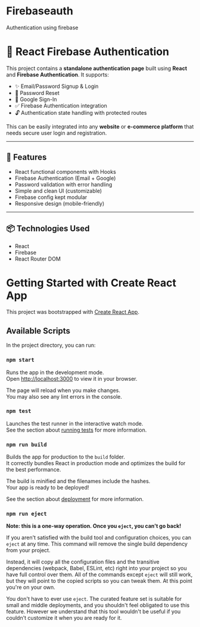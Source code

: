 # Firebaseauth
Authentication using firebase

# 🔐 React Firebase Authentication

This project contains a **standalone authentication page** built using **React** and **Firebase Authentication**. It supports:

- ✨ Email/Password Signup & Login  
- 🔁 Password Reset  
- 🔐 Google Sign-In  
- ✅ Firebase Authentication integration  
- 🔓 Authentication state handling with protected routes  

This can be easily integrated into any **website** or **e-commerce platform** that needs secure user login and registration.

---

## 🚀 Features

- React functional components with Hooks
- Firebase Authentication (Email + Google)
- Password validation with error handling
- Simple and clean UI (customizable)
- Firebase config kept modular
- Responsive design (mobile-friendly)

---

## 📦 Technologies Used

- React
- Firebase
- React Router DOM



# Getting Started with Create React App

This project was bootstrapped with [Create React App](https://github.com/facebook/create-react-app).

## Available Scripts

In the project directory, you can run:

### `npm start`

Runs the app in the development mode.\
Open [http://localhost:3000](http://localhost:3000) to view it in your browser.

The page will reload when you make changes.\
You may also see any lint errors in the console.

### `npm test`

Launches the test runner in the interactive watch mode.\
See the section about [running tests](https://facebook.github.io/create-react-app/docs/running-tests) for more information.

### `npm run build`

Builds the app for production to the `build` folder.\
It correctly bundles React in production mode and optimizes the build for the best performance.

The build is minified and the filenames include the hashes.\
Your app is ready to be deployed!

See the section about [deployment](https://facebook.github.io/create-react-app/docs/deployment) for more information.

### `npm run eject`

**Note: this is a one-way operation. Once you `eject`, you can't go back!**

If you aren't satisfied with the build tool and configuration choices, you can `eject` at any time. This command will remove the single build dependency from your project.

Instead, it will copy all the configuration files and the transitive dependencies (webpack, Babel, ESLint, etc) right into your project so you have full control over them. All of the commands except `eject` will still work, but they will point to the copied scripts so you can tweak them. At this point you're on your own.

You don't have to ever use `eject`. The curated feature set is suitable for small and middle deployments, and you shouldn't feel obligated to use this feature. However we understand that this tool wouldn't be useful if you couldn't customize it when you are ready for it.
